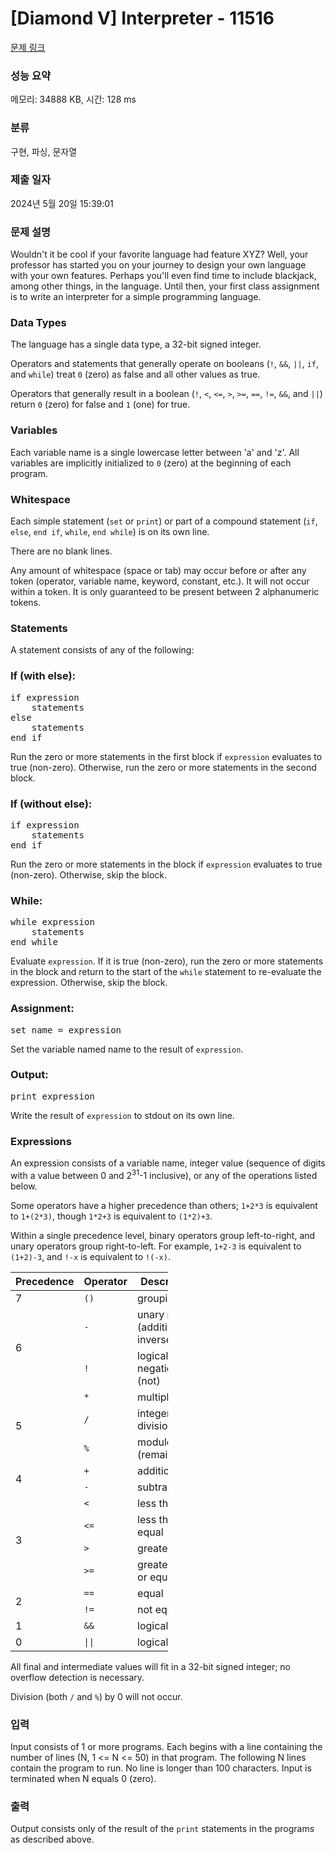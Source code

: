 # [Diamond V] Interpreter - 11516 

[문제 링크](https://www.acmicpc.net/problem/11516) 

### 성능 요약

메모리: 34888 KB, 시간: 128 ms

### 분류

구현, 파싱, 문자열

### 제출 일자

2024년 5월 20일 15:39:01

### 문제 설명

<p>Wouldn't it be cool if your favorite language had feature XYZ? Well, your professor has started you on your journey to design your own language with your own features. Perhaps you'll even find time to include blackjack, among other things, in the language. Until then, your first class assignment is to write an interpreter for a simple programming language.</p>

<h3>Data Types</h3>

<p>The language has a single data type, a 32-bit signed integer.</p>

<p>Operators and statements that generally operate on booleans (<code>!</code>, <code>&&</code>, <code>||</code>, <code>if</code>, and <code>while</code>) treat <code>0</code> (zero) as false and all other values as true.</p>

<p>Operators that generally result in a boolean (<code>!</code>, <code><</code>, <code><=</code>, <code>></code>, <code>>=</code>, <code>==</code>, <code>!=</code>, <code>&&</code>, and <code>||</code>) return <code>0</code> (zero) for false and <code>1</code> (one) for true.</p>

<h3>Variables</h3>

<p>Each variable name is a single lowercase letter between 'a' and 'z'. All variables are implicitly initialized to <code>0</code> (zero) at the beginning of each program.</p>

<h3>Whitespace</h3>

<p>Each simple statement (<code>set</code> or <code>print</code>) or part of a compound statement (<code>if</code>, <code>else</code>, <code>end if</code>, <code>while</code>, <code>end while</code>) is on its own line.</p>

<p>There are no blank lines.</p>

<p>Any amount of whitespace (space or tab) may occur before or after any token (operator, variable name, keyword, constant, etc.). It will not occur within a token. It is only guaranteed to be present between 2 alphanumeric tokens.</p>

<h3>Statements</h3>

<p>A statement consists of any of the following:</p>

<h3>If (with else):</h3>

<pre>if expression
    statements
else
    statements
end if</pre>

<p>Run the zero or more statements in the first block if <code>expression</code> evaluates to true (non-zero). Otherwise, run the zero or more statements in the second block.</p>

<h3>If (without else):</h3>

<pre>if expression
    statements
end if</pre>

<p>Run the zero or more statements in the block if <code>expression</code> evaluates to true (non-zero). Otherwise, skip the block.</p>

<h3>While:</h3>

<pre>while expression
    statements
end while</pre>

<p>Evaluate <code>expression</code>. If it is true (non-zero), run the zero or more statements in the block and return to the start of the <code>while</code> statement to re-evaluate the expression. Otherwise, skip the block.</p>

<h3>Assignment:</h3>

<pre>set name = expression</pre>

<p>Set the variable named name to the result of <code>expression</code>.</p>

<h3>Output:</h3>

<pre>print expression</pre>

<p>Write the result of <code>expression</code> to stdout on its own line.</p>

<h3>Expressions</h3>

<p>An expression consists of a variable name, integer value (sequence of digits with a value between 0 and 2<sup>31</sup>-1 inclusive), or any of the operations listed below.</p>

<p>Some operators have a higher precedence than others; <code>1+2*3</code> is equivalent to <code>1+(2*3)</code>, though <code>1*2+3</code> is equivalent to <code>(1*2)+3</code>.</p>

<p>Within a single precedence level, binary operators group left-to-right, and unary operators group right-to-left. For example, <code>1+2-3</code> is equivalent to <code>(1+2)-3</code>, and <code>!-x</code> is equivalent to <code>!(-x)</code>.</p>

<table class="table table-bordered" style="width:50%">
	<thead>
		<tr>
			<th>Precedence</th>
			<th>Operator</th>
			<th>Description</th>
		</tr>
	</thead>
	<tbody>
		<tr>
			<td>7</td>
			<td><code>()</code></td>
			<td>grouping</td>
		</tr>
		<tr>
			<td rowspan="2">6</td>
			<td><code>-</code></td>
			<td>unary minus (additive inverse)</td>
		</tr>
		<tr>
			<td><code>!</code></td>
			<td>logical negation (not)</td>
		</tr>
		<tr>
			<td rowspan="3">5</td>
			<td><code>*</code></td>
			<td>multiplication</td>
		</tr>
		<tr>
			<td><code>/</code></td>
			<td>integer division</td>
		</tr>
		<tr>
			<td><code>%</code></td>
			<td>modulo (remainder)</td>
		</tr>
		<tr>
			<td rowspan="2">4</td>
			<td><code>+</code></td>
			<td>addition</td>
		</tr>
		<tr>
			<td><code>-</code></td>
			<td>subtraction</td>
		</tr>
		<tr>
			<td rowspan="4">3</td>
			<td><code><</code></td>
			<td>less than</td>
		</tr>
		<tr>
			<td><code><=</code></td>
			<td>less than or equal</td>
		</tr>
		<tr>
			<td><code>></code></td>
			<td>greater than</td>
		</tr>
		<tr>
			<td><code>>=</code></td>
			<td>greater than or equal</td>
		</tr>
		<tr>
			<td rowspan="2">2</td>
			<td><code>==</code></td>
			<td>equal</td>
		</tr>
		<tr>
			<td><code>!=</code></td>
			<td>not equal</td>
		</tr>
		<tr>
			<td>1</td>
			<td><code>&&</code></td>
			<td>logical and</td>
		</tr>
		<tr>
			<td>0</td>
			<td><code>||</code></td>
			<td>logical or</td>
		</tr>
	</tbody>
</table>

<p>All final and intermediate values will fit in a 32-bit signed integer; no overflow detection is necessary.</p>

<p>Division (both <code>/</code> and <code>%</code>) by 0 will not occur.</p>

### 입력 

 <p>Input consists of 1 or more programs. Each begins with a line containing the number of lines (N, 1 <= N <= 50) in that program. The following N lines contain the program to run. No line is longer than 100 characters. Input is terminated when N equals 0 (zero).</p>

### 출력 

 <p>Output consists only of the result of the <code>print</code> statements in the programs as described above.</p>


